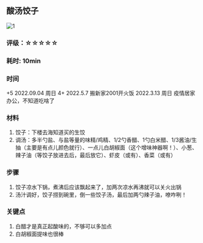 ## 酸汤饺子

![1](./20220405203554.jpg)

### 评级：☆☆☆☆☆

### 耗时: 10min

### 时间
+5 2022.09.04 周日
4+ 2022.5.7 搬新家2001开火饭 
2022.3.13 周日 疫情居家办公，不知道吃啥了

### 材料
1. 饺子：下楼去海知道买的生饺
2. 调汤：多半勺盐、与盐等量的味精/鸡精、1/2勺香醋、1勺白米醋、1/3酱油/生抽（主要是有点儿颜色就行）、一点儿白胡椒面（这个增味神器啊！）、小葱、辣子油（等饺子放进去后，最后放它）、虾皮（或有）、香菜（或有）

### 步骤
1. 饺子凉水下锅，煮沸后应该飘起来了，加两次凉水再沸就可以关火出锅
2. 汤汁调好，饺子捞到碗里，倒一些饺子汤，最后加两勺辣子油，嘹咋咧！

### 关键点
1. 白醋才是真正起酸味的，不够可以多加点
2. 白胡椒面提味也很棒